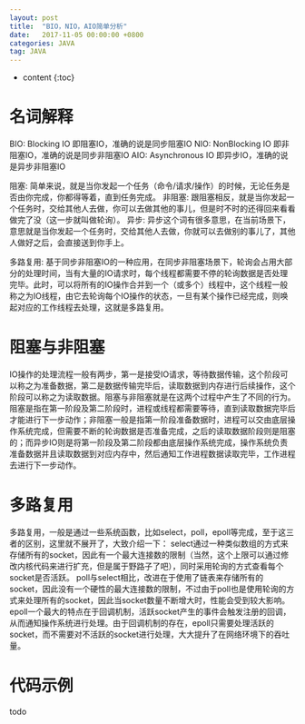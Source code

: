```yaml
---
layout: post
title:  "BIO，NIO，AIO简单分析"
date:   2017-11-05 00:00:00 +0800
categories: JAVA
tag: JAVA
---
```

* content
{:toc}


# 名词解释
BIO: Blocking IO 即阻塞IO，准确的说是同步阻塞IO
NIO: NonBlocking IO 即非阻塞IO，准确的说是同步非阻塞IO
AIO: Asynchronous IO 即异步IO，准确的说是异步非阻塞IO

阻塞: 简单来说，就是当你发起一个任务（命令/请求/操作）的时候，无论任务是否由你完成，你都得等着，直到任务完成。
非阻塞: 跟阻塞相反，就是当你发起一个任务时，交给其他人去做，你可以去做其他的事儿，但是时不时的还得回来看看做完了没（这一步就叫做轮询）。
异步: 异步这个词有很多意思，在当前场景下，意思就是当你发起一个任务时，交给其他人去做，你就可以去做别的事儿了，其他人做好之后，会直接送到你手上。

多路复用: 基于同步非阻塞IO的一种应用，在同步非阻塞场景下，轮询会占用大部分的处理时间，当有大量的IO请求时，每个线程都需要不停的轮询数据是否处理完毕。此时，可以将所有的IO操作合并到一个（或多个）线程中，这个线程一般称之为IO线程，由它去轮询每个IO操作的状态，一旦有某个操作已经完成，则唤起对应的工作线程去处理，这就是多路复用。

# 阻塞与非阻塞
IO操作的处理流程一般有两步，第一是接受IO请求，等待数据传输，这个阶段可以称之为准备数据，第二是数据传输完毕后，读取数据到内存进行后续操作，这个阶段可以称之为读取数据。阻塞与非阻塞就是在这两个过程中产生了不同的行为。阻塞是指在第一阶段及第二阶段时，进程或线程都需要等待，直到读取数据完毕后才能进行下一步动作；非阻塞一般是指第一阶段准备数据时，进程可以交由底层操作系统完成，但需要不断的轮询数据是否准备完成，之后的读取数据阶段则是阻塞的；而异步IO则是将第一阶段及第二阶段都由底层操作系统完成，操作系统负责准备数据并且读取数据到对应内存中，然后通知工作进程数据读取完毕，工作进程去进行下一步动作。

# 多路复用
多路复用，一般是通过一些系统函数，比如select，poll，epoll等完成，至于这三者的区别，这里就不展开了，大致介绍一下：
select通过一种类似数组的方式来存储所有的socket，因此有一个最大连接数的限制（当然，这个上限可以通过修改内核代码来进行扩充，但是属于野路子了吧），同时采用轮询的方式查看每个socket是否活跃。
poll与select相比，改进在于使用了链表来存储所有的socket，因此没有一个硬性的最大连接数的限制，不过由于poll也是使用轮询的方式来处理所有的socket，因此当socket数量不断增大时，性能会受到较大影响。
epoll一个最大的特点在于回调机制，活跃socket产生的事件会触发注册的回调，从而通知操作系统进行处理。由于回调机制的存在，epoll只需要处理活跃的socket，而不需要对不活跃的socket进行处理，大大提升了在网络环境下的吞吐量。

# 代码示例
todo
